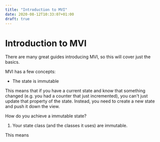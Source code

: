 ```yaml
---
title: "Introduction to MVI"
date: 2020-08-12T10:33:07+01:00
draft: true
---
```


# Introduction to MVI

There are many great guides introducing MVI, so this will cover just the basics.

MVI has a few concepts:

* The state is immutable

This means that if you have a current state and know that something changed (e.g. you had a counter that just
incremented), you can't just update that property of the state. Instead, you need to create a new state and
push it down the view.

How do you achieve a immutable state?

1. Your state class (and the classes it uses) are immutable.

This means
